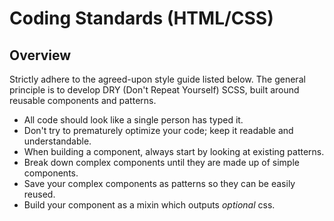 # Coding Standards (HTML/CSS)

## Overview
Strictly adhere to the agreed-upon style guide listed below. The general principle is to develop DRY (Don't Repeat
Yourself) SCSS, built around reusable components and patterns.

* All code should look like a single person has typed it.
* Don't try to prematurely optimize your code; keep it readable and understandable.
* When building a component, always start by looking at existing patterns.
* Break down complex components until they are made up of simple components.
* Save your complex components as patterns so they can be easily reused.
* Build your component as a mixin which outputs _optional_ css.
